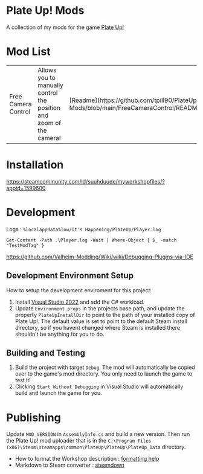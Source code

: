 # Plate Up! Mods

A collection of my mods for the game [Plate Up!](https://store.steampowered.com/app/1599600/PlateUp/)

# Mod List

<table>
      <tr>
        <td>Free Camera Control</td>
        <td>Allows you to manually control the position and zoom of the camera!</td>
        <td>[Readme](https://github.com/tpill90/PlateUp-Mods/blob/main/FreeCameraControl/README.md)</td>
        <td> https://steamcommunity.com/sharedfiles/filedetails/?id=3437341535 </td>
      </tr>
</table>

# Installation

https://steamcommunity.com/id/suuhduude/myworkshopfiles/?appid=1599600

# Development

Logs : `%localappdata%low/It's Happening/PlateUp/Player.log`

`Get-Content -Path .\Player.log -Wait | Where-Object { $_ -match "TestModTag" }`

https://github.com/Valheim-Modding/Wiki/wiki/Debugging-Plugins-via-IDE

## Development Environment Setup

How to setup the development enviroment for this project:

1. Install [Visual Studio 2022](https://visualstudio.microsoft.com) and add the C# workload.
2. Update `Environment.props` in the projects base path, and update the property `PlateUpInstallDir` to point to the path of your installed copy of Plate Up!.  The default value is set to point to the default Steam install directory, so if you havent changed where Steam is installed there shouldn't be anything for you to do.

## Building and Testing

1. Build the project with target `Debug`. The mod will automatically be copied over to the game's mod directory.  You only need to launch the game to test it!
2. Clicking `Start Without Debugging` in Visual Studio will automatically build and launch the game for you.

# Publishing

Update `MOD_VERSION` in `AssemblyInfo.cs` and build a new version.  Then run the Plate Up! mod uploader that is in the `C:\Program Files (x86)\Steam\steamapps\common\PlateUp\PlateUp\PlateUp_Data` directory.

* How to format the Workshop description : [formatting help](https://steamcommunity.com/comment/Guide/formattinghelp)
* Markdown to Steam converter : [steamdown](https://steamdown.vercel.app/)